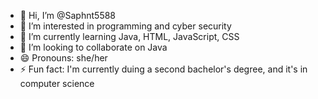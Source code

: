 - 👋 Hi, I’m @Saphnt5588
- 👀 I’m interested in programming and cyber security
- 🌱 I’m currently learning Java, HTML, JavaScript, CSS
- 💞️ I’m looking to collaborate on Java
- 😄 Pronouns: she/her
- ⚡ Fun fact: I'm currently duing a second bachelor's degree, and it's in computer science

<!---
Saphnt5588/Saphnt5588 is a ✨ special ✨ repository because its `README.md` (this file) appears on your GitHub profile.
You can click the Preview link to take a look at your changes.
--->
